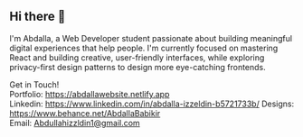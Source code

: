 ## Hi there 👋


I'm Abdalla, a Web Developer student passionate about building meaningful digital experiences that help people.
I'm currently focused on mastering React and building creative, user-friendly interfaces, while exploring privacy-first design patterns to design more eye-catching frontends.





Get in Touch! </br>
Portfolio: https://abdallawebsite.netlify.app</br>
Linkedin: https://www.linkedin.com/in/abdalla-izzeldin-b5721733b/
Designs: https://www.behance.net/AbdallaBabikir</br>
Email: Abdullahizzldin1@gmail.com</br>


